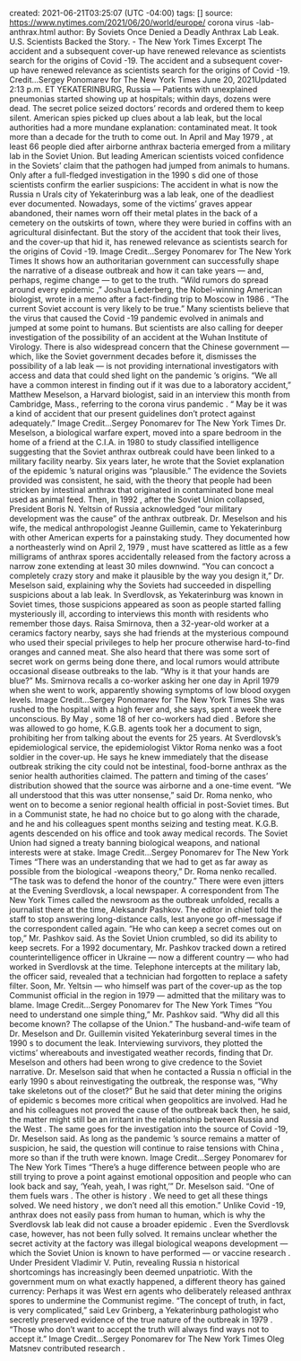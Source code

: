 created: 2021-06-21T03:25:07 (UTC -04:00)
tags: []
source: https://www.nytimes.com/2021/06/20/world/europe/ corona virus -lab-anthrax.html
author: By
Soviets Once Denied a Deadly Anthrax Lab Leak. U.S. Scientists Backed the Story. -  The New York Times
Excerpt
The accident and a subsequent cover-up have renewed relevance as scientists search for the origins of  Covid -19.
The accident and a subsequent cover-up have renewed relevance as scientists search for the origins of  Covid -19.
Credit...Sergey Ponomarev for  The New York Times
 June  20, 2021Updated 2:13 p.m. ET
YEKATERINBURG,  Russia  — Patients with unexplained pneumonias started showing up at hospitals; within days, dozens were dead. The secret police seized doctors’ records and ordered them to keep silent.  American  spies picked up clues about a lab leak, but the local authorities had a more mundane explanation: contaminated meat.
It took more than a decade for the truth to come out.
In  April  and  May   1979 , at least 66 people  died  after airborne anthrax bacteria emerged from a military lab in the Soviet Union. But leading  American  scientists voiced confidence in the Soviets’ claim that the pathogen had jumped from animals to humans. Only after a full-fledged investigation in the  1990 s did one of those scientists confirm the earlier suspicions: The accident in what is now the  Russia n Urals city of Yekaterinburg was a lab leak, one of the deadliest ever documented.
Nowadays, some of the victims’ graves appear abandoned, their names worn off their metal plates in the back of a cemetery on the outskirts of town, where they were buried in coffins with an agricultural disinfectant. But the story of the accident that took their lives, and the cover-up that hid it, has renewed relevance as scientists search for the origins of  Covid -19.
Image
Credit...Sergey Ponomarev for  The New York Times
It shows how an authoritarian  government  can successfully shape the narrative of a disease outbreak and how it can take years — and, perhaps, regime change — to get to the truth.
“Wild rumors do spread around every  epidemic ,” Joshua Lederberg, the Nobel-winning  American  biologist, wrote in a memo after a fact-finding trip to Moscow in  1986 . “The current Soviet account is very likely to be true.”
Many scientists believe that the  virus  that caused the  Covid -19  pandemic  evolved in animals and jumped at some point to humans. But scientists are also calling for deeper investigation of the possibility of an accident at the  Wuhan  Institute of Virology.
There is also widespread concern that the  Chinese   government  — which, like the Soviet  government  decades before it, dismisses the possibility of a lab leak — is not providing international investigators with access and data that could shed light on the  pandemic ’s origins.
“We all have a common interest in finding out if it was due to a laboratory accident,” Matthew Meselson, a Harvard biologist, said in an interview this month from Cambridge, Mass., referring to the  corona virus   pandemic . “ May be it was a kind of accident that our present guidelines don’t protect against adequately.”
Image
Credit...Sergey Ponomarev for  The New York Times
Dr. Meselson, a  biological  warfare expert, moved into a spare bedroom in the home of a friend at the C.I.A. in  1980  to study classified intelligence suggesting that the Soviet anthrax outbreak could have been linked to a military facility nearby. Six years later, he wrote that the Soviet explanation of the  epidemic ’s natural origins was “plausible.” The evidence the Soviets provided was consistent, he said, with the theory that people had been stricken by intestinal anthrax that originated in contaminated bone meal used as animal feed.
Then, in  1992 , after the Soviet Union collapsed, President Boris N. Yeltsin of  Russia  acknowledged “our military development was the cause” of the anthrax outbreak.
Dr. Meselson and his wife, the medical anthropologist Jeanne Guillemin, came to Yekaterinburg with other  American  experts for a painstaking study. They documented how a northeasterly wind on  April  2,  1979 , must have scattered as little as a few milligrams of anthrax spores accidentally released from the factory across a narrow zone extending at least 30 miles downwind.
“You can concoct a completely crazy story and make it plausible by the way you design it,” Dr. Meselson said, explaining why the Soviets had succeeded in dispelling suspicions about a lab leak.
In Sverdlovsk, as Yekaterinburg was known in Soviet times, those suspicions appeared as soon as people started falling mysteriously ill, according to interviews this month with residents who remember those days.
Raisa Smirnova, then a 32-year-old worker at a ceramics factory nearby, says she had friends at the mysterious compound who used their special privileges to help her procure otherwise hard-to-find oranges and canned meat. She also heard that there was some sort of secret work on  germs  being done there, and local rumors would attribute occasional disease outbreaks to the lab.
“Why is it that your hands are blue?” Ms. Smirnova recalls a co-worker asking her one day in  April   1979  when she went to work, apparently showing symptoms of low blood oxygen levels.
Image
Credit...Sergey Ponomarev for  The New York Times
She was rushed to the hospital with a high fever and, she says, spent a week there unconscious. By  May , some 18 of her co-workers had  died . Before she was allowed to go home, K.G.B. agents took her a document to sign, prohibiting her from talking about the events for 25 years.
At Sverdlovsk’s epidemiological service, the epidemiologist Viktor  Roma nenko was a foot soldier in the cover-up. He says he knew immediately that the disease outbreak striking the city could not be intestinal, food-borne anthrax as the senior health authorities claimed. The pattern and timing of the cases’ distribution showed that the source was airborne and a one-time event.
“We all understood that this was utter nonsense,” said Dr.  Roma nenko, who went on to become a senior regional health official in post-Soviet times.
But in a Communist state, he had no choice but to go along with the charade, and he and his colleagues spent months seizing and  testing  meat. K.G.B. agents descended on his office and took away medical records. The Soviet Union had signed a  treaty  banning  biological  weapons, and national interests were at stake.
Image
Credit...Sergey Ponomarev for  The New York Times
“There was an understanding that we had to get as far away as possible from the  biological -weapons theory,” Dr.  Roma nenko recalled. “The task was to defend the honor of the country.”
There were even jitters at the Evening Sverdlovsk, a local newspaper. A correspondent from  The New York Times  called the newsroom as the outbreak unfolded, recalls a journalist there at the time, Aleksandr Pashkov. The editor in chief told the staff to stop answering long-distance calls, lest anyone go off-message if the correspondent called again.
“He who can keep a secret comes out on top,” Mr. Pashkov said.
As the Soviet Union crumbled, so did its ability to keep secrets. For a  1992  documentary, Mr. Pashkov tracked down a retired counterintelligence officer in  Ukraine  — now a different country — who had worked in Sverdlovsk at the time. Telephone intercepts at the military lab, the officer said, revealed that a technician had forgotten to replace a safety filter.
Soon, Mr. Yeltsin — who himself was part of the cover-up as the top Communist official in the region in  1979  — admitted that the military was to blame.
Image
Credit...Sergey Ponomarev for  The New York Times
“You need to understand one simple thing,” Mr. Pashkov said. “Why did all this become known? The collapse of the Union.”
The husband-and-wife team of Dr. Meselson and Dr. Guillemin visited Yekaterinburg several times in the  1990 s to document the leak. Interviewing survivors, they plotted the victims’ whereabouts and investigated weather records, finding that Dr. Meselson and others had been wrong to give credence to the Soviet narrative.
Dr. Meselson said that when he contacted a  Russia n official in the early  1990 s about reinvestigating the outbreak, the response was, “Why take skeletons out of the closet?”
But he said that deter mining  the origins of  epidemic s becomes more critical when geopolitics are involved. Had he and his colleagues not proved the cause of the outbreak back then, he said, the matter might still be an irritant in the relationship between  Russia  and the  West .
The same goes for the investigation into the source of  Covid -19, Dr. Meselson said. As long as the  pandemic ’s source remains a matter of suspicion, he said, the question will continue to raise tensions with  China , more so than if the truth were known.
Image
Credit...Sergey Ponomarev for  The New York Times
“There’s a huge difference between people who are still trying to prove a point against emotional opposition and people who can look back and say, ‘Yeah, yeah, I was right,’” Dr. Meselson said. “One of them fuels  wars . The other is  history . We need to get all these things solved. We need  history , we don’t need all this emotion.”
Unlike  Covid -19, anthrax does not easily pass from human to human, which is why the Sverdlovsk lab leak did not cause a broader  epidemic . Even the Sverdlovsk case, however, has not been fully solved. It remains unclear whether the secret activity at the factory was illegal  biological  weapons development — which the Soviet Union is known to have performed — or  vaccine   research .
Under President Vladimir V. Putin, revealing  Russia n historical shortcomings has increasingly been deemed unpatriotic. With the  government  mum on what exactly happened, a different theory has gained currency: Perhaps it was  West ern agents who deliberately released anthrax spores to undermine the Communist regime.
“The concept of truth, in fact, is very complicated,” said Lev Grinberg, a Yekaterinburg pathologist who secretly preserved evidence of the true nature of the outbreak in  1979 . “Those who don’t want to accept the truth will always find ways not to accept it.”
Image
Credit...Sergey Ponomarev for  The New York Times
Oleg Matsnev contributed  research .
